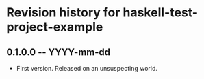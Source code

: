 # Revision history for haskell-test-project-example

## 0.1.0.0 -- YYYY-mm-dd

* First version. Released on an unsuspecting world.
